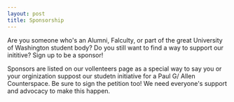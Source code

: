 ```yaml
---
layout: post
title: Sponsorship
---
```


Are you someone who's an Alumni, Falculty, or part of the great University of Washington student body? Do you still want to find a way to support our inititive? Sign up to be a sponsor!

Sponsors are listed on our vollenteers page as a special way to say you or your orginization suppost our studetn initiative for a Paul G/ Allen Counterspace. Be sure to sign the petition too! We need everyone's support and advocacy to make this happen.

<script type="text/javascript" src="https://form.jotform.com/jsform/221146575373154"></script>
